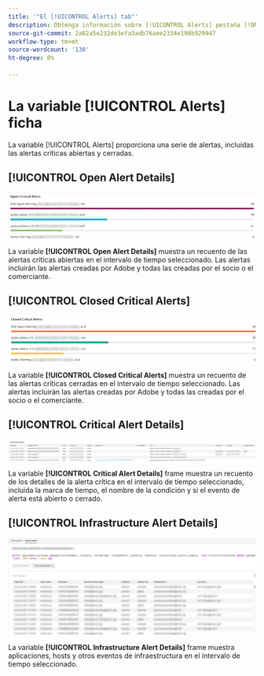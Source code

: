```yaml
---
title: '"El [!UICONTROL Alerts] tab"'
description: Obtenga información sobre [!UICONTROL Alerts] pestaña [!DNL Observation for Adobe Commerce].
source-git-commit: 2a82a5e232de3efa3adb76aee2334e198b929947
workflow-type: tm+mt
source-wordcount: '130'
ht-degree: 0%

---
```


# La variable [!UICONTROL Alerts] ficha

La variable [!UICONTROL Alerts] proporciona una serie de alertas, incluidas las alertas críticas abiertas y cerradas.

## [!UICONTROL Open Alert Details]

![Abrir alertas críticas](../../assets/tools/observation-for-adobe-commerce/alerts-tab-1.jpg)

La variable **[!UICONTROL Open Alert Details]** muestra un recuento de las alertas críticas abiertas en el intervalo de tiempo seleccionado. Las alertas incluirán las alertas creadas por Adobe y todas las creadas por el socio o el comerciante.

## [!UICONTROL Closed Critical Alerts]

![Alertas críticas cerradas](../../assets/tools/observation-for-adobe-commerce/alerts-tab-2.jpg)

La variable **[!UICONTROL Closed Critical Alerts]** muestra un recuento de las alertas críticas cerradas en el intervalo de tiempo seleccionado. Las alertas incluirán las alertas creadas por Adobe y todas las creadas por el socio o el comerciante.

## [!UICONTROL Critical Alert Details]

![Detalles de alertas críticas](../../assets/tools/observation-for-adobe-commerce/alerts-tab-3.jpg)

La variable **[!UICONTROL Critical Alert Details]** frame muestra un recuento de los detalles de la alerta crítica en el intervalo de tiempo seleccionado, incluida la marca de tiempo, el nombre de la condición y si el evento de alerta está abierto o cerrado.

## [!UICONTROL Infrastructure Alert Details]

![Detalles de alertas de infraestructura](../../assets/tools/observation-for-adobe-commerce/alerts-tab-4.jpg)

La variable **[!UICONTROL Infrastructure Alert Details]** frame muestra aplicaciones, hosts y otros eventos de infraestructura en el intervalo de tiempo seleccionado.

